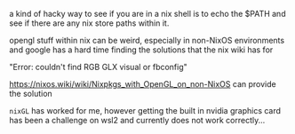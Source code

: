 a kind of hacky way to see if you are in a nix shell is to echo the $PATH and see if there are any nix store paths within it.

opengl stuff within nix can be weird, especially in non-NixOS environments and google has a hard time finding the solutions that the nix wiki has for 

"Error: couldn't find RGB GLX visual or fbconfig"

https://nixos.wiki/wiki/Nixpkgs_with_OpenGL_on_non-NixOS can provide the solution

`nixGL` has worked for me, however getting the built in nvidia graphics card has been a challenge on wsl2 and currently does not work correctly...


